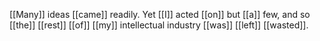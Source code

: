 [[Many]] ideas [[came]] readily. Yet [[I]] acted [[on]] but [[a]] few, and so [[the]] [[rest]] [[of]] [[my]] intellectual industry [[was]] [[left]] [[wasted]]. 